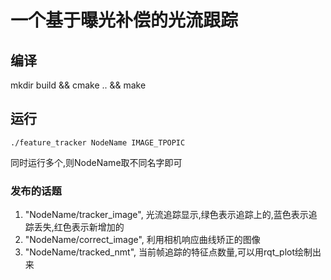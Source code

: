 # 一个基于曝光补偿的光流跟踪
## 编译
mkdir build && cmake .. && make 
## 运行
```
./feature_tracker NodeName IMAGE_TPOPIC
```
同时运行多个,则NodeName取不同名字即可

### 发布的话题
1. "NodeName/tracker_image", 光流追踪显示,绿色表示追踪上的,蓝色表示追踪丢失,红色表示新增加的
2. "NodeName/correct_image", 利用相机响应曲线矫正的图像
3. "NodeName/tracked_nmt", 当前帧追踪的特征点数量,可以用rqt_plot绘制出来